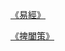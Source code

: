 [《易經》](TokySound/Toky-Sound/blob/main/note1/ancient_books/易經)

[《捭闔策》](https://tokysound.github.io/Toky-Sound/note1/ancient_books/Guiguzi/Category_page)

